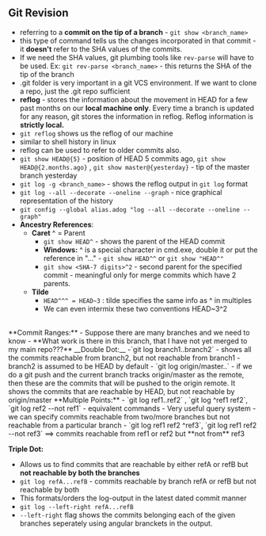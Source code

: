 ## Git Revision
- referring to a __commit on the tip of a branch__ - `git show <branch_name>`
- this type of command tells us the changes incorporated in that commit - it **doesn't** refer to the SHA values of the commits.
- If we need the SHA values, git plumbing tools like `rev-parse` will have to be used. Ex: `git rev-parse <branch_name>` - this returns the SHA of the tip of the branch
- .git folder is very important in a git VCS environment. If we want to clone a repo, just the .git repo sufficient
- **reflog** - stores the information about the movement in HEAD for a few past months on our **local machine only**. Every time a branch is updated for any reason, git stores the information in reflog. Reflog information is **strictly local.**
- `git reflog` shows us the reflog of our machine
- similar to shell history in linux
- reflog can be used to refer to older commits also. 
- `git show HEAD@{5}` -  position of HEAD 5 commits ago, `git show HEAD@{2.months.ago}` , `git show master@{yesterday}` - tip of the master branch yesterday
- `git log -g <branch_name>` - shows the reflog output in `git log` format
- `git log --all --decorate --oneline --graph` - nice graphical representation of the history
- `git config --global alias.adog "log --all --decorate --oneline --graph"`
- **Ancestry References**:
    - **Caret**  ^ = Parent
        - `git show HEAD^` - shows the parent of the HEAD commit
        - **Windows:** ^ is a special character in cmd.exe, double it or put the reference in "..." - `git show HEAD^^` or `git show "HEAD^"`
        - `git show <SHA-7 digits>^2` - second parent for the specified commit - meaningful only for merge commits which have 2 parents.
    - **Tilde**
        - `HEAD^^^ = HEAD~3` : tilde specifies the same info as ^ in multiples
        - We can even intermix these two conventions HEAD~3^2
<br>
**Commit Ranges:**
- Suppose there are many branches and we need to know - **What work is there in this branch, that I have not yet merged to my main repo???**
__Double Dot:__
    -`git log branch1..branch2` - shows all the commits reachable from branch2, but not reachable from branch1 - branch2 is assumed to be HEAD by default
    - `git log origin/master..` - if we do a git push and the current branch tracks origin/master as the remote, then these are the commits that will be pushed to the origin remote. It shows the commits that are reachable by HEAD, but not  reachable by origin/master
**Multiple Points:**
	- `git log ref1..ref2` , `git log ^ref1 ref2`, `git log ref2 --not ref1` - equivalent commands
	- Very useful query system - we can specify commits reachable from two/more branches but not reachable from a particular branch
	- `git log ref1 ref2 ^ref3`, `git log ref1 ref2 --not ref3` ==> commits reachable from ref1 or ref2 but **not from** ref3


**Triple Dot:**
- Allows us to  find commits that are reachable by either refA or refB but **not reachable by both the branches**
- `git log refA...refB` - commits reachable by branch refA or refB but not reachable by both
- This formats/orders the log-output in the latest dated commit manner
- `git log --left-right refA...refB` 
- `--left-right` flag shows the commits belonging each of the given branches seperately using angular branckets in the output.


